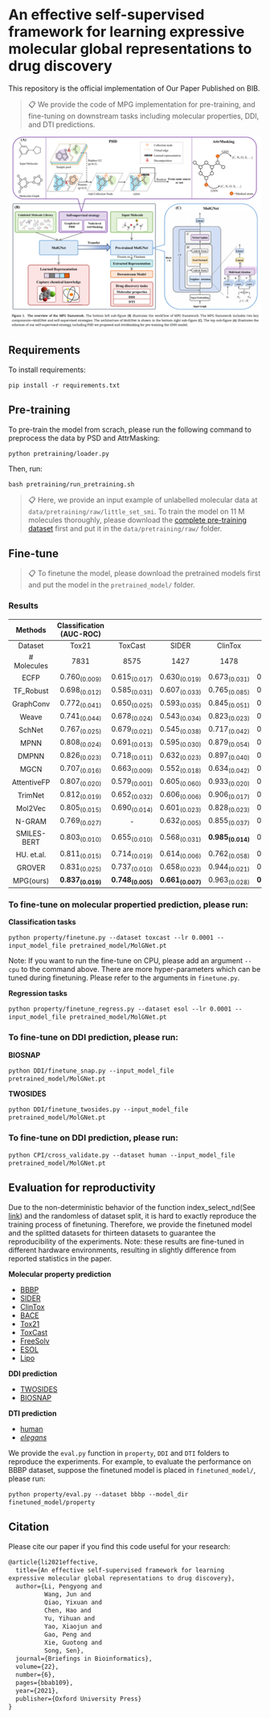 # An effective self-supervised framework for learning expressive molecular global representations to drug discovery

This repository is the official implementation of Our Paper Published on BIB.

> 📋 We provide the code of MPG implementation for pre-training, and fine-tuning on downstream tasks including molecular properties, DDI, and DTI predictions.

![](MPG-overview.png)


## Requirements

To install requirements:

```setup
pip install -r requirements.txt
```

## Pre-training 

To pre-train the model from scrach, please run the following command to preprocess the data by PSD and AttrMasking:
```train
python pretraining/loader.py 
```
Then, run:
```train
bash pretraining/run_pretraining.sh
```
> 📋 Here, we provide an input example of unlabelled molecular data at `data/pretraining/raw/little_set_smi`. To train the model on 11 M molecules thoroughly, 
please download the [complete pre-training dataset](https://drive.google.com/file/d/1Qdf64BnrUK6RjEuNwzhRMdj6lT-QzZYc/view?usp=sharing) first and put it in the `data/pretraining/raw/` folder.
>

## Fine-tune
> 📋 To finetune the model, please download the pretrained models first and put the model in the `pretrained_model/` folder.

### Results

|                          Methods                          	| Classification (AUC-ROC) 	|                        	|                        	|                        	|                        	|                        	|    Regression (RMSE)   	|                        	|                        	|
|:---------------------------------------------------------:	|:------------------------:	|:----------------------:	|:----------------------:	|:----------------------:	|:----------------------:	|:----------------------:	|:----------------------:	|:----------------------:	|:----------------------:	|
|                          Dataset                          	|          Tox21        	|        ToxCast     	|         SIDER        	|        ClinTox       	|         BACE         	|         BBBP         	|       FreeSolv      	|         ESOL         	|         Lipo        	|
|                        \# Molecules                       	|          7831         	|         8575         	|         1427         	|         1478         	|         1513         	|         2039         	|          642         	|         1128        	|         4200        	|
|              ECFP                	|    $0.760_{(0.009)}$   	|    $0.615_{(0.017)}$   	|    $0.630_{(0.019)}$   	|    $0.673_{(0.031)}$   	|    $0.861_{(0.024)}$   	|    $0.783_{(0.050)}$   	|   $5.275 _{(0.751)}$   	|   $2.359 _{(0.454)}$   	|   $1.188 _{(0.061)}$   	|
|          TF\_Robust          	|    $0.698_{(0.012)}$  	|    $0.585_{(0.031)}$   	|    $0.607_{(0.033)}$   	|    $0.765_{(0.085)}$   	|    $0.824_{(0.022)}$   	|    $0.860_{(0.087)}$   	|   $4.122 _{(0.085)}$   	|   $1.722 _{(0.038)}$   	|   $0.909 _{(0.060)}$   	|
|               GraphConv                	|    $0.772_{(0.041)}$  	|    $0.650_{(0.025)}$   	|    $0.593_{(0.035)}$   	|    $0.845_{(0.051)}$   	|    $0.854_{(0.011)}$   	|    $0.877_{(0.036)}$   	|    $2.900_{(0.135)}$   	|    $1.068_{(0.050)}$   	|    $0.712_{(0.049)}$   	|
|             Weave              	|    $0.741_{(0.044)}$  	|    $0.678_{(0.024)}$   	|    $0.543_{(0.034)}$   	|    $0.823_{(0.023)}$   	|    $0.791_{(0.008)}$   	|    $0.837_{(0.065)}$   	|    $2.398_{(0.250)}$   	|    $1.158_{(0.055)}$   	|    $0.813_{(0.042)}$   	|
|               SchNet               	|    $0.767_{(0.025)}$  	|    $0.679_{(0.021)}$   	|    $0.545_{(0.038)}$   	|    $0.717_{(0.042)}$   	|    $0.750_{(0.033)}$   	|    $0.847_{(0.024)}$   	|    $3.215_{(0.755)}$   	|    $1.045_{(0.064)}$   	|    $0.909_{(0.098)}$   	|
|               MPNN                	|    $0.808_{(0.024)}$   	|    $0.691_{(0.013)}$   	|    $0.595_{(0.030)}$   	|    $0.879_{(0.054)}$   	|    $0.815_{(0.044)}$   	|    $0.913_{(0.041)}$   	|    $2.185_{(0.952)}$   	|    $1.167_{(0.430)}$   	|    $0.672_{(0.051)}$   	|
|               DMPNN               	|   $0.826_{(0.023)}$   	|    $0.718_{(0.011)}$   	|    $0.632_{(0.023)}$   	|    $0.897_{(0.040)}$   	|    $0.852_{(0.053)}$   	|    $0.919_{(0.030)}$   	|    $2.177_{(0.914)}$   	|    $0.980_{(0.258)}$   	|    $0.653_{(0.046)}$   	|
|                MGCN                 	|    $0.707_{(0.016)}$   	|    $0.663_{(0.009)}$   	|    $0.552_{(0.018)}$   	|    $0.634_{(0.042)}$   	|    $0.734_{(0.030)}$   	|    $0.850_{(0.064)}$   	|    $3.349_{(0.097)}$   	|    $1.266_{(0.147)}$   	|    $1.113_{(0.041)}$   	|
|            AttentiveFP             	|    $0.807_{(0.020)}$   	|    $0.579_{(0.001)}$   	|    $0.605_{(0.060)}$   	|    $0.933_{(0.020)}$   	|    $0.863_{(0.015)}$   	|    $0.908_{(0.050)}$   	|    $2.030_{(0.420)}$   	|    $0.853_{(0.060)}$   	|    $0.650_{(0.030)}$   	|
|                TrimNet                	|    $0.812_{(0.019)}$   	|    $0.652_{(0.032)}$   	|    $0.606_{(0.006)}$   	|    $0.906_{(0.017)}$   	|    $0.843_{(0.025)}$   	|    $0.892_{(0.025)}$   	|    $2.529_{(0.111)}$   	|    $1.282_{(0.029)}$   	|    $0.702_{(0.008)}$   	|
|  Mol2Vec   	|    $0.805_{(0.015)}$   	|    $0.690_{(0.014)}$   	|    $0.601_{(0.023)}$   	|    $0.828_{(0.023)}$   	|    $0.841_{(0.052)}$   	|    $0.876_{(0.030)}$   	|   $5.752 _{(1.245)}$   	|   $2.358 _{(0.452)}$   	|   $1.178 _{(0.054)}$   	|
|        N-GRAM         	|    $0.769_{(0.027)}$  	|            -           	|    $0.632_{(0.005)}$   	|    $0.855_{(0.037)}$   	|    $0.876_{(0.035)}$   	|    $0.912_{(0.013)}$   	|    $2.512_{(0.190)}$   	|    $1.100_{(0.160)}$   	|    $0.876_{(0.033)}$   	|
|  SMILES-BERT  	|    $0.803_{(0.010)}$  	|    $0.655_{(0.010)}$   	|    $0.568_{(0.031)}$   	| **${0.985}_{(0.014)}$** 	|    $0.849_{(0.021)}$   	| **${0.959}_{(0.009)}$** 	|   ${2.974}_{(0.510)}$  	|   ${0.841}_{(0.096)}$  	|   ${0.666}_{(0.029)}$  	|
|  HU. et.al.  	|    $0.811_{(0.015)}$   	|    $0.714_{(0.019)}$   	|    $0.614_{(0.006)}$   	|    $0.762_{(0.058)}$   	|    $0.851_{(0.027)}$   	|    $0.915_{(0.040)}$   	|            -           	|            -           	|            -           	|
|     GROVER    	|   ${0.831}_{(0.025)}$	|   ${0.737}_{(0.010)}$  	|   ${0.658}_{(0.023)}$  	|   ${0.944}_{(0.021)}$  	|   ${0.894}_{(0.028)}$  	|    $0.940_{(0.019)}$   	|   ${1.544}_{(0.397)}$  	|   ${0.831}_{(0.120)}$  	|    $0.560_{(0.035)}$   	|
|                  MPG(ours)                 	| **${0.837}_{(0.019)}$** 	| **${0.748}_{(0.005)}$** 	| **${0.661}_{(0.007)}$** 	|    $0.963_{(0.028)}$   	| **${0.920}_{(0.013)}$** 	|    $0.922{(0.012)}$    	| **${1.269}_{(0.192)}$** 	| **${0.741}_{(0.017)}$** 	| **${0.556}_{(0.017)}$** 	|

### To fine-tune on molecular propertied prediction, please run:
**Classification tasks**
```finetune
python property/finetune.py --dataset toxcast --lr 0.0001 --input_model_file pretrained_model/MolGNet.pt
```
Note: If you want to run the fine-tune on CPU, please add an argument ```--cpu``` to the command above.
There are more hyper-parameters which can be tuned during finetuning. Please refer to the arguments in ```finetune.py```.

**Regression tasks**
```finetune
python property/finetune_regress.py --dataset esol --lr 0.0001 --input_model_file pretrained_model/MolGNet.pt
```
### To fine-tune on DDI prediction, please run:
**BIOSNAP**
```finetune
python DDI/finetune_snap.py --input_model_file pretrained_model/MolGNet.pt
```
**TWOSIDES**
```finetune
python DDI/finetune_twosides.py --input_model_file pretrained_model/MolGNet.pt
```
### To fine-tune on DDI prediction, please run:
```finetune
python CPI/cross_validate.py --dataset human --input_model_file pretrained_model/MolGNet.pt
```

## Evaluation for reproductivity
Due to the non-deterministic behavior of the function index_select_nd(See [link](https://pytorch.org/docs/stable/notes/randomness.html)) and the randomless of dataset split,
it is hard to exactly reproduce the training process of finetuning. Therefore, we provide the finetuned model and the splitted datasets
for thirteen datasets to guarantee the reproducibility of the experiments. Note: these results are fine-tuned in different hardware environments, resulting in slightly difference from reported statistics in the paper.

**Molecular property prediction**
- [BBBP](https://drive.google.com/drive/folders/1m95c_6F3Df5VzWGgH4k1jjR3NqwXjhj3) 
- [SIDER](https://drive.google.com/drive/folders/1m95c_6F3Df5VzWGgH4k1jjR3NqwXjhj3) 
- [ClinTox](https://drive.google.com/drive/folders/1m95c_6F3Df5VzWGgH4k1jjR3NqwXjhj3) 
- [BACE](https://drive.google.com/drive/folders/1m95c_6F3Df5VzWGgH4k1jjR3NqwXjhj3) 
- [Tox21](https://drive.google.com/drive/folders/1m95c_6F3Df5VzWGgH4k1jjR3NqwXjhj3) 
- [ToxCast](https://drive.google.com/drive/folders/1m95c_6F3Df5VzWGgH4k1jjR3NqwXjhj3) 
- [FreeSolv](https://drive.google.com/drive/folders/1m95c_6F3Df5VzWGgH4k1jjR3NqwXjhj3) 
- [ESOL](https://drive.google.com/drive/folders/1m95c_6F3Df5VzWGgH4k1jjR3NqwXjhj3) 
- [Lipo](https://drive.google.com/drive/folders/1m95c_6F3Df5VzWGgH4k1jjR3NqwXjhj3) 

**DDI prediction**
- [TWOSIDES](https://drive.google.com/drive/folders/19ZkpTnHuxygi4N37kajOcJu5U7OBtMAU) 
- [BIOSNAP](https://drive.google.com/drive/folders/19ZkpTnHuxygi4N37kajOcJu5U7OBtMAU) 

**DTI prediction**
- [human](https://drive.google.com/drive/folders/1S3VLYESORwXLL5q12sAcWy8skEYz59kl) 
- [*elegans*](https://drive.google.com/drive/folders/1S3VLYESORwXLL5q12sAcWy8skEYz59kl) 

We provide the `eval.py` function in `property`, `DDI` and `DTI` folders to reproduce the experiments. 
For example, to evaluate the performance on BBBP dataset, suppose the finetuned model is placed in `finetuned_model/`, please run:
```
python property/eval.py --dataset bbbp --model_dir finetuned_model/property
```
## Citation

Please cite our paper if you find this code useful for your research:

```
@article{li2021effective,
  title={An effective self-supervised framework for learning expressive molecular global representations to drug discovery},
  author={Li, Pengyong and
          Wang, Jun and
          Qiao, Yixuan and
          Chen, Hao and
          Yu, Yihuan and
          Yao, Xiaojun and
          Gao, Peng and
          Xie, Guotong and
          Song, Sen},
  journal={Briefings in Bioinformatics},
  volume={22},
  number={6},
  pages={bbab109},
  year={2021},
  publisher={Oxford University Press}
}
```

